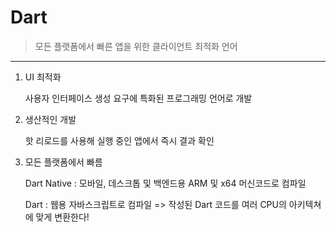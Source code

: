 # Dart

> 모든 플랫폼에서 빠른 앱을 위한 클라이언트 최적화 언어

---

1. UI 최적화

   사용자 인터페이스 생성 요구에 특화된 프로그래밍 언어로 개발

2. 생산적인 개발

   핫 리로드를 사용해 실행 중인 앱에서 즉시 결과 확인

3. 모든 플랫폼에서 빠름

   Dart Native : 모바일, 데스크톱 및 백엔드용 ARM 및 x64 머신코드로 컴파일

   Dart : 웹용 자바스크립트로 컴파일
   => 작성된 Dart 코드를 여러 CPU의 아키텍쳐에 맞게 변환한다!
